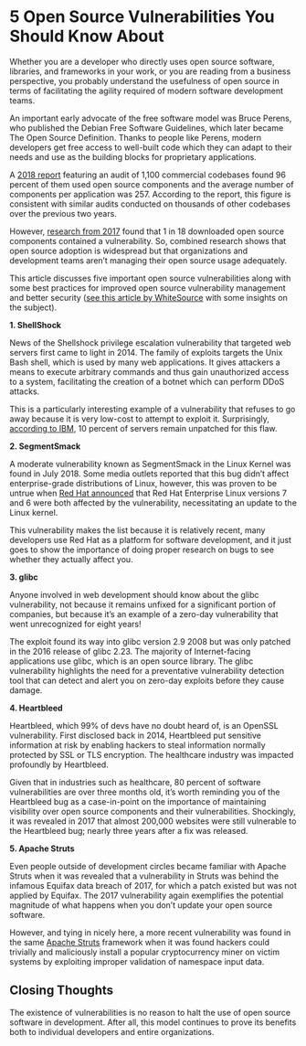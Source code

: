 # 5 Open Source Vulnerabilities You Should Know About
Whether you are a developer who directly uses open source software, libraries, and frameworks in your work, or you are reading from a business perspective, you probably understand the usefulness of open source in terms of facilitating the agility required of modern software development teams. 

An important early advocate of the free software model was Bruce Perens, who published the Debian Free Software Guidelines, which later became The Open Source Definition. Thanks to people like Perens, modern developers get free access to well-built code which they can adapt to their needs and use as the building blocks for proprietary applications. 

A [2018 report](https://www.synopsys.com/content/dam/synopsys/sig-assets/reports/2018-ossra.pdf) featuring an audit of 1,100 commercial codebases found 96 percent of them used open source components and the average number of components per application was 257. According to the report, this figure is consistent with similar audits conducted on thousands of other codebases over the previous two years. 

However, [research from 2017](https://www.slideshare.net/secret/bEoOc8BYLU48Zj) found that 1 in 18 downloaded open source components contained a vulnerability. So, combined research shows that open source adoption is widespread but that organizations and development teams aren’t managing their open source usage adequately. 

This article discusses five important open source vulnerabilities along with some best practices for improved open source vulnerability management and better security ([see this article by WhiteSource](https://resources.whitesourcesoftware.com/blog-whitesource/open-source-vulnerability-management) with some insights on the subject). 

**1. ShellShock**

News of the Shellshock privilege escalation vulnerability that targeted web servers first came to light in 2014. The family of exploits targets the Unix Bash shell, which is used by many web applications. It gives attackers a means to execute arbitrary commands and thus gain unauthorized access to a system, facilitating the creation of a botnet which can perform DDoS attacks.  

This is a particularly interesting example of a vulnerability that refuses to go away because it is very low-cost to attempt to exploit it. Surprisingly, [according to IBM](https://securityintelligence.com/cheap-shock-why-shellshock-is-still-a-thing/), 10 percent of servers remain unpatched for this flaw.  

**2. SegmentSmack**

A moderate vulnerability known as SegmentSmack in the Linux Kernel was found in July 2018. Some media outlets reported that this bug didn’t affect enterprise-grade distributions of Linux, however, this was proven to be untrue when [Red Hat announced](https://access.redhat.com/articles/3553061) that Red Hat Enterprise Linux versions 7 and 6 were both affected by the vulnerability, necessitating an update to the Linux kernel. 

This vulnerability makes the list because it is relatively recent, many developers use Red Hat as a platform for software development, and it just goes to show the importance of doing proper research on bugs to see whether they actually affect you.

 
**3. glibc**

Anyone involved in web development should know about the glibc vulnerability, not because it remains unfixed for a significant portion of companies, but because it’s an example of a zero-day vulnerability that went unrecognized for eight years! 

The exploit found its way into glibc version 2.9 2008 but was only patched in the 2016 release of glibc 2.23. The majority of Internet-facing applications use glibc, which is an open source library. The glibc vulnerability highlights the need for a preventative vulnerability detection tool that can detect and alert you on zero-day exploits before they cause damage. 

**4. Heartbleed**

Heartbleed, which 99% of devs have no doubt heard of, is an OpenSSL vulnerability. First disclosed back in 2014, Heartbleed put sensitive information at risk by enabling hackers to steal information normally protected by SSL or TLS encryption. The healthcare industry was impacted profoundly by Heartbleed. 

Given that in industries such as healthcare, 80 percent of software vulnerabilities are over three months old, it’s worth reminding you of the Heartbleed bug as a case-in-point on the importance of maintaining visibility over open source components and their vulnerabilities. Shockingly, it was revealed in 2017 that almost 200,000 websites were still vulnerable to the Heartbleed bug; nearly three years after a fix was released. 


**5. Apache Struts** 

Even people outside of development circles became familiar with Apache Struts when it was revealed that a vulnerability in Struts was behind the infamous Equifax data breach of 2017, for which a patch existed but was not applied by Equifax. The 2017 vulnerability again exemplifies the potential magnitude of what happens when you don’t update your open source software. 

However, and tying in nicely here, a more recent vulnerability was found in the same [Apache Struts](https://www.infosecurity-magazine.com/news/crypto-jackers-exploit-critical/) framework when it was found hackers could trivially and maliciously install a popular cryptocurrency miner on victim systems by exploiting improper validation of namespace input data.

## Closing Thoughts

The existence of vulnerabilities is no reason to halt the use of open source software in development. After all, this model continues to prove its benefits both to individual developers and entire organizations.
